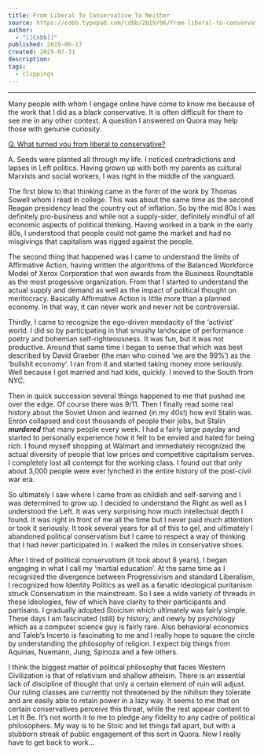 ```yaml
---
title: From Liberal To Conservative To Neither
source: https://cobb.typepad.com/cobb/2019/06/from-liberal-to-conservative-to-neither.html
author:
  - "[[Cobb]]"
published: 2019-06-17
created: 2025-07-31
description: 
tags:
  - clippings
---
```

---

Many people with whom I engage online have come to know me because of the work that I did as a black conservative. It is often difficult for them to see me in any other context. A question I answered on Quora may help those with genunie curiosity.

[Q. What turned you from liberal to conservative?](https://www.quora.com/What-turned-you-from-liberal-to-conservative/answer/Michael-David-Cobb-Bowen?__filter__=&__nsrc__=2&__snid3__=4645640344)

A. Seeds were planted all through my life. I noticed contradictions and lapses in Left politics. Having grown up with both my parents as cultural Marxists and social workers, I was right in the middle of the vanguard.

The first blow to that thinking came in the form of the work by Thomas Sowell whom I read in college. This was about the same time as the second Reagan presidency lead the country out of inflation. So by the mid 80s I was definitely pro-business and while not a supply-sider, definitely mindful of all economic aspects of political thinking. Having worked in a bank in the early 80s, I understood that people could not game the market and had no misgivings that capitalism was rigged against the people.

The second thing that happened was I came to understand the limits of Affirmative Action, having written the algorithms of the Balanced Workforce Model of Xerox Corporation that won awards from the Business Roundtable as the most progessive organization. From that I started to understand the actual supply and demand as well as the impact of political thought on meritocracy. Basically Affirmative Action is little more than a planned economy. In that way, it can never work and never not be controversial.

Thirdly, I came to recognize the ego-driven mendacity of the ‘activist’ world. I did so by participating in that smushy landscape of performance poetry and bohemian self-righteousness. It was fun, but it was not productive. Around that same time I began to sense that which was best described by David Graeber (the man who coined ‘we are the 99%’) as the ‘bullshit economy’. I ran from it and started taking money more seriously. Well because I got married and had kids, quickly. I moved to the South from NYC.

Then in quick succession several things happened to me that pushed me over the edge. Of course there was 9/11. Then I finally read some real history about the Soviet Union and learned (in my 40s!) how evil Stalin was. Enron collapsed and cost thousands of people their jobs, but Stalin ***murdered*** that many people every week. I had a fairly large payday and started to personally experience how it felt to be envied and hated for being rich. I found myself shopping at Walmart and immediately recognized the actual diversity of people that low prices and competitive capitalism serves. I completely lost all contempt for the working class. I found out that only about 3,000 people were ever lynched in the entire history of the post-civil war era.

So ultimately I saw where I came from as childish and self-serving and I was determined to grow up. I decided to understand the Right as well as I understood the Left. It was very surprising how much intellectual depth I found. It was right in front of me all the time but I never paid much attention or took it seriously. It took several years for all of this to gel, and ultimately I abandoned political conservatism but I came to respect a way of thinking that I had never participated in. I walked the miles in conservative shoes.

After I tired of political conservatism (it took about 8 years), I began engaging in what I call my ‘martial education’. At the same time as I recognized the divergence between Progressivism and standard Liberalism, I recognized how Identity Politics as well as a fanatic ideological puritanism struck Conservatism in the mainstream. So I see a wide variety of threads in these ideologies, few of which have clarity to their participants and partisans. I gradually adopted Stoicism which ultimately was fairly simple. These days I am fascinated (still) by history, and newly by psychology which as a computer science guy is fairly rare. Also behavioral economics and Taleb’s Incerto is fascinating to me and I really hope to square the circle by understanding the philosophy of religion. I expect big things from Aquinas, Nuemann, Jung, Spinoza and a few others.

I think the biggest matter of political philosophy that faces Western Civilization is that of relativism and shallow atheism. There is an essential lack of discipline of thought that only a certain element of ruin will adjust. Our ruling classes are currently not threatened by the nihilism they tolerate and are easily able to retain power in a lazy way. It seems to me that on certain conservatives perceive this threat, while the rest appear content to Let It Be. It’s not worth it to me to pledge any fidelity to any cadre of political philosophers. My way is to be Stoic and let things fall apart, but with a stubborn streak of public engagement of this sort in Quora. Now I really have to get back to work…